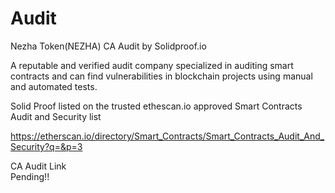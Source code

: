 # Audit
Nezha Token(NEZHA) CA Audit by Solidproof.io
<br>

A reputable and verified audit company specialized in auditing smart contracts and can find vulnerabilities in blockchain projects using manual and automated tests.
<br>

Solid Proof listed on the trusted ethescan.io approved Smart Contracts Audit and Security list

https://etherscan.io/directory/Smart_Contracts/Smart_Contracts_Audit_And_Security?q=&p=3
<br>

CA Audit Link
<br>
Pending!!
